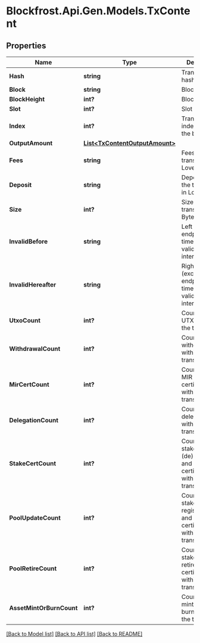 # Blockfrost.Api.Gen.Models.TxContent
## Properties

Name | Type | Description | Notes
------------ | ------------- | ------------- | -------------
**Hash** | **string** | Transaction hash | 
**Block** | **string** | Block hash | 
**BlockHeight** | **int?** | Block number | 
**Slot** | **int?** | Slot number | 
**Index** | **int?** | Transaction index within the block | 
**OutputAmount** | [**List&lt;TxContentOutputAmount&gt;**](TxContentOutputAmount.md) |  | 
**Fees** | **string** | Fees of the transaction in Lovelaces | 
**Deposit** | **string** | Deposit within the transaction in Lovelaces | 
**Size** | **int?** | Size of the transaction in Bytes | 
**InvalidBefore** | **string** | Left (included) endpoint of the timelock validity intervals | 
**InvalidHereafter** | **string** | Right (excluded) endpoint of the timelock validity intervals | 
**UtxoCount** | **int?** | Count of UTXOs within the transaction | 
**WithdrawalCount** | **int?** | Count of the withdrawals within the transaction | 
**MirCertCount** | **int?** | Count of the MIR certificates within the transaction | 
**DelegationCount** | **int?** | Count of the delegations within the transaction | 
**StakeCertCount** | **int?** | Count of the stake keys (de)registration and delegation certificates within the transaction | 
**PoolUpdateCount** | **int?** | Count of the stake pool registration and update certificates within the transaction | 
**PoolRetireCount** | **int?** | Count of the stake pool retirement certificates within the transaction | 
**AssetMintOrBurnCount** | **int?** | Count of asset mints and burns within the transaction | 

[[Back to Model list]](../README.md#documentation-for-models) [[Back to API list]](../README.md#documentation-for-api-endpoints) [[Back to README]](../README.md)

